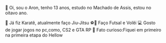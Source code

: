👋 Oi, sou o Aron, tenho 13 anos, estudo no Machado de Assis, estou no oitavo ano.

🥋 Já fiz Karatê, atualmente faço Jiu-Jitsu
⚽🏐 Faço Futsal e Volêi
💻 Gosto de jogar jogos no pc,como, CS2 e GTA RP
👀 Fato curioso:Fiquei em primeiro na primeira etapa do Hellow
